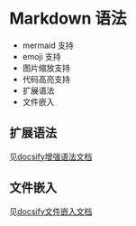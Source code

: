 Markdown 语法
=======

* mermaid 支持
* emoji 支持
* 图片缩放支持
* 代码高亮支持
* 扩展语法
* 文件嵌入


## 扩展语法

见[docsify增强语法文档](https://docsify.js.org/#/zh-cn/helpers)

## 文件嵌入

见[docsify文件嵌入文档](https://docsify.js.org/#/zh-cn/embed-files)


